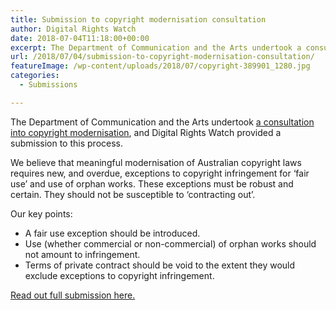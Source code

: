 ```yaml
---
title: Submission to copyright modernisation consultation
author: Digital Rights Watch
date: 2018-07-04T11:18:00+00:00
excerpt: The Department of Communication and the Arts undertook a consultation into copyright modernisation, and Digital Rights Watch provided a submission to this process.
url: /2018/07/04/submission-to-copyright-modernisation-consultation/
featureImage: /wp-content/uploads/2018/07/copyright-389901_1280.jpg
categories:
  - Submissions

---
```

The Department of Communication and the Arts undertook [a consultation into copyright modernisation][1], and Digital Rights Watch provided a submission to this process.

We believe that meaningful modernisation of Australian copyright laws requires new, and overdue, exceptions to copyright infringement for ‘fair use’ and use of orphan works. These exceptions must be robust and certain. They should not be susceptible to ‘contracting out’.

Our key points:

  * A fair use exception should be introduced​.
  * Use (whether commercial or non-commercial) of orphan works should not amount to infringement.​
  * Terms of private contract should be void to the extent they would exclude exceptions to copyright infringement.​

[Read out full submission here.][2]

 [1]: https://www.communications.gov.au/have-your-say/copyright-modernisation-consultation
 [2]: /wp-content/uploads/2018/07/Digital-Rights-Watch-Submission-to-the-Copyright-Modernisation-Consultation-2018.07.04.pdf